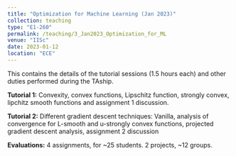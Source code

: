 ```yaml
---
title: "Optimization for Machine Learning (Jan 2023)"
collection: teaching
type: "E1-260"
permalink: /teaching/3_Jan2023_Optimization_for_ML
venue: "IISc"
date: 2023-01-12
location: "ECE"
---
```


This contains the details of the tutorial sessions (1.5 hours each) and other duties performed during the TAship.

**Tutorial 1:** Convexity, convex functions, Lipschitz function, strongly convex, lipchitz smooth functions	and assignment 1 discussion.

**Tutorial 2:** Different gradient descent techniques: Vanilla, analysis of convergence for L-smooth and u-strongly convex functions, projected gradient descent analysis, assignment 2 discussion

**Evaluations:** 4 assignments, for ~25 students. 2 projects, ~12 groups.
